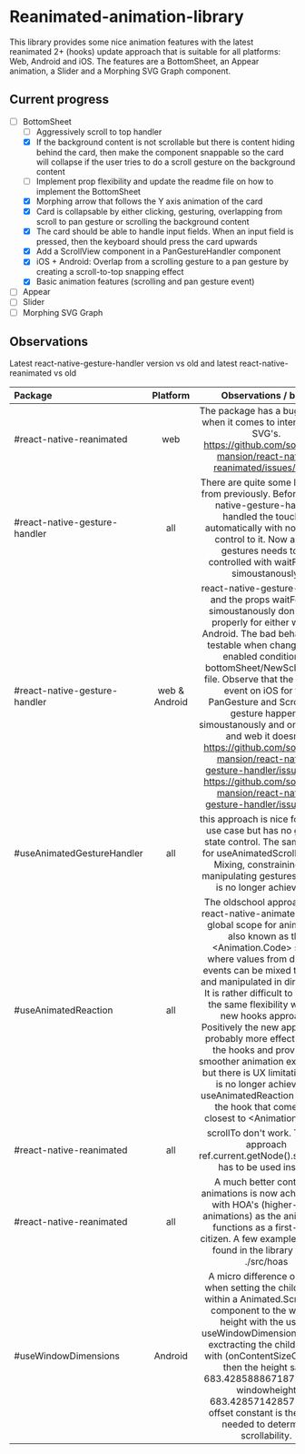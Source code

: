 # Reanimated-animation-library
This library provides some nice animation features with the latest reanimated 2+ (hooks) update approach that is suitable for all platforms: Web, Android and iOS. The features are a BottomSheet, an Appear animation, a Slider and a Morphing SVG Graph component.

## Current progress
- [ ] BottomSheet
  - [ ] Aggressively scroll to top handler
  - [x] If the background content is not scrollable but there is content hiding behind the card, then make the component snappable so the card will collapse if the user tries to do a scroll gesture on the background content
  - [ ] Implement prop flexibility and update the readme file on how to implement the BottomSheet
  - [x] Morphing arrow that follows the Y axis animation of the card
  - [x] Card is collapsable by either clicking, gesturing, overlapping from scroll to pan gesture or scrolling the background content
  - [x] The card should be able to handle input fields. When an input field is pressed, then the keyboard should press the card upwards
  - [x] Add a ScrollView component in a PanGestureHandler component
  - [x] iOS + Android: Overlap from a scrolling gesture to a pan gesture by creating a scroll-to-top snapping effect
  - [x] Basic animation features (scrolling and pan gesture event)
- [ ] Appear
- [ ] Slider
- [ ] Morphing SVG Graph

## Observations
Latest react-native-gesture-handler version vs old and latest react-native-reanimated vs old

| Package | Platform | Observations / bugs |
| :--- | :---: | :---: |
| #react-native-reanimated | web | The package has a bug on web when it comes to interpolating SVG's. https://github.com/software-mansion/react-native-reanimated/issues/1951 |
| #react-native-gesture-handler | all | There are quite some limitation from previously. Before react-native-gesture-handler handled the touches automatically with no further control to it. Now all pan gestures needs to be controlled with waitFor and simoustanously.
| #react-native-gesture-handler | web & Android |  react-native-gesture-handler and the props waitFor and simoustanously don't work properly for either web or Android. The bad behaviour is testable when changing the enabled condition at bottomSheet/NewSchool.tsx file. Observe that the gesture event on iOS for the PanGesture and ScrollView gesture happens simoustanously and on Android and web it doesn't. https://github.com/software-mansion/react-native-gesture-handler/issues/420 https://github.com/software-mansion/react-native-gesture-handler/issues/927 |
| #useAnimatedGestureHandler | all | this approach is nice for simple use case but has no gesture state control. The same goes for useAnimatedScrollHander. Mixing, constraining and manipulating gestures directly is no longer achievably.
| #useAnimatedReaction | all | The oldschool approach with react-native-animated have a global scope for animations also known as the <Animation.Code> scope where values from different events can be mixed together and manipulated in direct time. It is rather difficult to achieve the same flexibility with the new hooks approach. Positively the new approach is probably more effective with the hooks and provides a smoother animation experience but there is UX limitations that is no longer achievable. useAnimatedReaction scope is the hook that comes the closest to <Animation.Code>
| #react-native-reanimated | all | scrollTo don't work. The old approach ref.current.getNode().scrollTo() has to be used instead |
| #react-native-reanimated | all | A much better control of animations is now achieveable with HOA's (higher-order animations) as the animations functions as a first-class citizen. A few examples can be found in the library under ./src/hoas |
| #useWindowDimensions | Android | A micro difference occours when setting the child height within a Animated.ScrollView component to the window height with the use of useWindowDimensions. When exctracting the child height with (onContentSizeChange) then the height says 683.4285888671875 vs the windowheight 683.4285714285714. An offset constant is therefore needed to determine scrollability.

